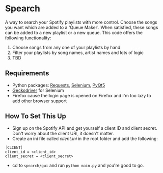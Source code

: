 # Spearch
A way to search your Spotify playlists with more control. Choose the songs you want which are added to a 'Queue Maker'. When satisfied, these songs can be added to a new playlist or a new queue. This code offers the following functionality:
1) Choose songs from any one of your playlists by hand
2) Filter your playlists by song names, artist names and lots of logic
3) TBD

## Requirements
- Python packages: [Requests](http://docs.python-requests.org/en/master/), [Selenium](https://pypi.python.org/pypi/selenium), [PyQt5](https://pypi.python.org/pypi/PyQt5)
- [Geckodriver](https://github.com/mozilla/geckodriver/releases) for Selenium
- Firefox cause the login page is opened on Firefox and I'm too lazy to add other browser support

## How To Set This Up
- Sign up on the Spotify API and get yourself a client ID and client secret. Don't worry about the client URI, it doesn't matter.
- Create an ini file called *client.ini* in the root folder and add the following:
```
[CLIENT]
client_id = <client_id>
client_secret = <client_secret>
```
- cd to `spearch/gui` and run `python main.py` and you're good to go.
